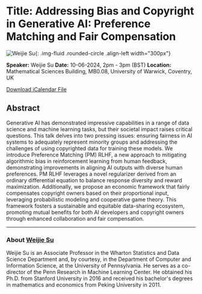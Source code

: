 # Title: Addressing Bias and Copyright in Generative AI: Preference Matching and Fair Compensation

![Weijie Su](/assets/img/WeijieSu.jpg){: .img-fluid .rounded-circle .align-left  width="300px"}

**Speaker:** Weijie Su
**Date:** 10-06-2024, 2pm - 3pm (BST)
**Location:** Mathematical Sciences Building, MB0.08, University of Warwick, Coventry, UK

[Download iCalendar File](/assets/ics/event.ics)

## Abstract

Generative AI has demonstrated impressive capabilities in a range of data science and machine learning tasks, but their societal impact raises critical questions. This talk delves into two pressing issues: ensuring fairness in AI systems to adequately represent minority groups and addressing the challenges of using copyrighted data for training these models. We introduce Preference Matching (PM) RLHF, a new approach to mitigating algorithmic bias in reinforcement learning from human feedback, demonstrating improvements in aligning AI outputs with diverse human preferences. PM RLHF leverages a novel regularizer derived from an ordinary differential equation to balance response diversity and reward maximization. Additionally, we propose an economic framework that fairly compensates copyright owners based on their proportional input, leveraging probabilistic modeling and cooperative game theory. This framework fosters a sustainable and equitable data-sharing ecosystem, promoting mutual benefits for both AI developers and copyright owners through enhanced collaboration and fair compensation.

---

### About [Weijie Su](http://stat.wharton.upenn.edu/~suw/)

Weijie Su is an Associate Professor in the Wharton Statistics and Data Science Department and, by courtesy, in the Department of Computer and Information Science, at the University of Pennsylvania. He serves as a co-director of the Penn Research in Machine Learning Center. He obtained his Ph.D. from Stanford University in 2016 and received his bachelor's degrees in mathematics and economics from Peking University in 2011.
